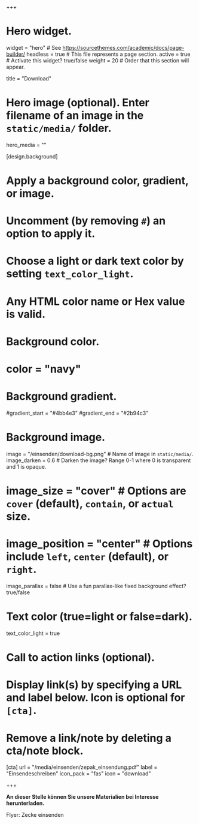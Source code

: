 +++
# Hero widget.
widget = "hero"  # See https://sourcethemes.com/academic/docs/page-builder/
headless = true  # This file represents a page section.
active = true  # Activate this widget? true/false
weight = 20  # Order that this section will appear.

title = "Download"

# Hero image (optional). Enter filename of an image in the `static/media/` folder.
hero_media = ""

[design.background]
# Apply a background color, gradient, or image.
#   Uncomment (by removing `#`) an option to apply it.
#   Choose a light or dark text color by setting `text_color_light`.
#   Any HTML color name or Hex value is valid.

# Background color.
# color = "navy"

# Background gradient.
#gradient_start = "#4bb4e3"
#gradient_end = "#2b94c3"

# Background image.
image = "/einsenden/download-bg.png"  # Name of image in `static/media/`.
image_darken = 0.6  # Darken the image? Range 0-1 where 0 is transparent and 1 is opaque.
# image_size = "cover"  #  Options are `cover` (default), `contain`, or `actual` size.
# image_position = "center"  # Options include `left`, `center` (default), or `right`.
image_parallax = false  # Use a fun parallax-like fixed background effect? true/false

# Text color (true=light or false=dark).
text_color_light = true

# Call to action links (optional).
#   Display link(s) by specifying a URL and label below. Icon is optional for `[cta]`.
#   Remove a link/note by deleting a cta/note block.
[cta]
  url = "/media/einsenden/zepak_einsendung.pdf"
  label = "Einsendeschreiben"
  icon_pack = "fas"
  icon = "download"

+++

**An dieser Stelle können Sie unsere Materialien bei Interesse herunterladen.**

<a href="/media/einsenden/anleitung_zepak_hq.pdf" class="btn btn-light btn-lg mb-3 mb-md-1" style="text-decoration:none;"><i class="fas fa-download pr-1" aria-hidden="true"></i>Flyer: Zecke einsenden</a>
